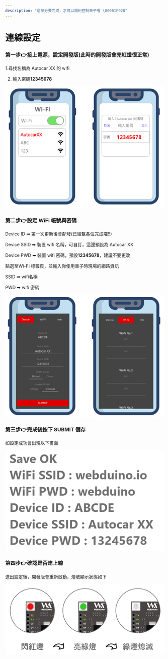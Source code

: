```yaml
---
description: "這部分要完成，才可以順利控制車子喔 \U0001F920"
---
```


# 連線設定

### 第一步👉接上電源，設定開發版\(此時的開發版會亮紅燈很正常\)

1.尋找名稱為 Autocar XX 的 wifi 

2. 輸入密碼**12345678**

![](.gitbook/assets/image%20%285%29.png)

### 第二步👉設定 WiFi 帳號與密碼

Device ID ➡ 第一次更新後會配發\(已經幫各位完成囉!!\)

Device SSID ➡ 裝置 wifi 名稱，可自訂，這邊預設為 Autocar XX

Device PWD ➡ 裝置 wifi 密碼，預設**12345678**，建議不要更改

點選至Wi-Fi 標籤頁，並輸入你使用車子時現場的網路資訊

SSID ➡ wifi名稱

PWD ➡ wifi 密碼

![](.gitbook/assets/image%20%281%29.png)

### 第三步👉完成後按下 SUBMIT 儲存

如設定成功會出現以下畫面

![](.gitbook/assets/image%20%287%29.png)

### 第四步👉確認是否連上線

送出設定後，開發版會重新啟動，燈號顯示狀態如下

![](.gitbook/assets/image%20%282%29.png)

